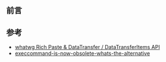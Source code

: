 ## 前言




## 参考
- [whatwg Rich Paste & DataTransfer / DataTransferItems API](https://lists.whatwg.org/pipermail/whatwg-whatwg.org/2011-March/030891.html)
- [execcommand-is-now-obsolete-whats-the-alternative](https://stackoverflow.com/questions/60581285/execcommand-is-now-obsolete-whats-the-alternative)